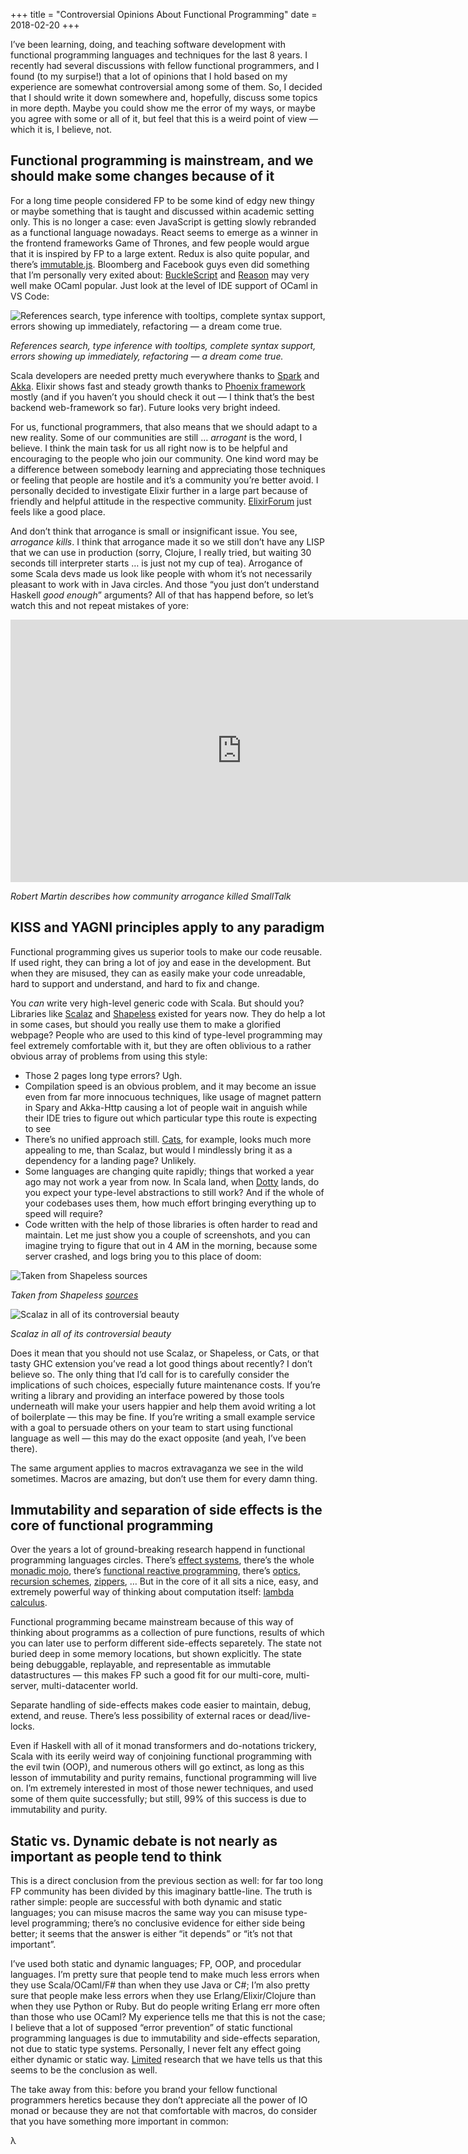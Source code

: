 +++
title = "Controversial Opinions About Functional Programming"
date = 2018-02-20
+++
<!-- human_date = "Feb 20th 2018" -->

I’ve been learning, doing, and teaching software development with functional programming languages and techniques for the last 8 years. I recently had several discussions with fellow functional programmers, and I found (to my surpise!) that a lot of opinions that I hold based on my experience are somewhat controversial among some of them. So, I decided that I should write it down somewhere and, hopefully, discuss some topics in more depth. Maybe you could show me the error of my ways, or maybe you agree with some or all of it, but feel that this is a weird point of view — which it is, I believe, not.

## Functional programming is mainstream, and we should make some changes because of it

For a long time people considered FP to be some kind of edgy new thingy or maybe something that is taught and discussed within academic setting only. This is no longer a case: even JavaScript is getting slowly rebranded as a functional language nowadays. React seems to emerge as a winner in the frontend frameworks Game of Thrones, and few people would argue that it is inspired by FP to a large extent. Redux is also quite popular, and there’s [immutable.js](https://immutable-js.github.io/immutable-js/). Bloomberg and Facebook guys even did something that I’m personally very exited about: [BuckleScript](https://bucklescript.github.io/) and [Reason](https://reasonml.github.io/) may very well make OCaml popular. Just look at the level of IDE support of OCaml in VS Code:

![References search, type inference with tooltips, complete syntax support, errors showing up immediately, refactoring — a dream come true.](01.png)

*References search, type inference with tooltips, complete syntax support, errors showing up immediately, refactoring — a dream come true.*

Scala developers are needed pretty much everywhere thanks to [Spark](http://spark.apache.org/) and [Akka](https://akka.io/). Elixir shows fast and steady growth thanks to [Phoenix framework](http://www.phoenixframework.org/) mostly (and if you haven’t you should check it out — I think that’s the best backend web-framework so far). Future looks very bright indeed.

For us, functional programmers, that also means that we should adapt to a new reality. Some of our communities are still … *arrogant* is the word, I believe. I think the main task for us all right now is to be helpful and encouraging to the people who join our community. One kind word may be a difference between somebody learning and appreciating those techniques or feeling that people are hostile and it’s a community you’re better avoid. I personally decided to investigate Elixir further in a large part because of friendly and helpful attitude in the respective community. [ElixirForum](https://elixirforum.com/) just feels like a good place.

And don’t think that arrogance is small or insignificant issue. You see, *arrogance kills*. I think that arrogance made it so we still don’t have any LISP that we can use in production (sorry, Clojure, I really tried, but waiting 30 seconds till interpreter starts … is just not my cup of tea). Arrogance of some Scala devs made us look like people with whom it’s not necessarily pleasant to work with in Java circles. And those “you just don’t understand Haskell *good enough*” arguments? All of that has happend before, so let’s watch this and not repeat mistakes of yore:

<iframe width="740" height="420" src="https://www.youtube.com/embed/YX3iRjKj7C0" frameborder="0" allow="accelerometer; autoplay; encrypted-media; gyroscope; picture-in-picture" allowfullscreen></iframe>

*Robert Martin describes how community arrogance killed SmallTalk*

## KISS and YAGNI principles apply to any paradigm

Functional programming gives us superior tools to make our code reusable. If used right, they can bring a lot of joy and ease in the development. But when they are misused, they can as easily make your code unreadable, hard to support and understand, and hard to fix and change.

You *can* write very high-level generic code with Scala. But should you? Libraries like [Scalaz](https://github.com/scalaz) and [Shapeless](https://github.com/milessabin/shapeless) existed for years now. They do help a lot in some cases, but should you really use them to make a glorified webpage? People who are used to this kind of type-level programming may feel extremely comfortable with it, but they are often oblivious to a rather obvious array of problems from using this style:

- Those 2 pages long type errors? Ugh.
- Compilation speed is an obvious problem, and it may become an issue even from far more innocuous techniques, like usage of magnet pattern in Spary and Akka-Http causing a lot of people wait in anguish while their IDE tries to figure out which particular type this route is expecting to see
- There’s no unified approach still. [Cats](https://github.com/typelevel/cats), for example, looks much more appealing to me, than Scalaz, but would I mindlessly bring it as a dependency for a landing page? Unlikely.
- Some languages are changing quite rapidly; things that worked a year ago may not work a year from now. In Scala land, when [Dotty](http://dotty.epfl.ch/) lands, do you expect your type-level abstractions to still work? And if the whole of your codebases uses them, how much effort bringing everything up to speed will require?
- Code written with the help of those libraries is often harder to read and maintain. Let me just show you a couple of screenshots, and you can imagine trying to figure that out in 4 AM in the morning, because some server crashed, and logs bring you to this place of doom:

![Taken from Shapeless sources](02.png)

*Taken from Shapeless [sources](https://github.com/milessabin/shapeless/blob/master/examples/src/main/scala/shapeless/examples/linearalgebra.scala)*

![Scalaz in all of its controversial beauty](03.png)

*Scalaz in all of its controversial beauty*

Does it mean that you should not use Scalaz, or Shapeless, or Cats, or that tasty GHC extension you’ve read a lot good things about recently? I don’t believe so. The only thing that I’d call for is to carefully consider the implications of such choices, especially future maintenance costs. If you’re writing a library and providing an interface powered by those tools underneath will make your users happier and help them avoid writing a lot of boilerplate — this may be fine. If you’re writing a small example service with a goal to persuade others on your team to start using functional language as well — this may do the exact opposite (and yeah, I’ve been there).

The same argument applies to macros extravaganza we see in the wild sometimes. Macros are amazing, but don’t use them for every damn thing.

## Immutability and separation of side effects is the core of functional programming

Over the years a lot of ground-breaking research happend in functional programming languages circles. There’s [effect systems](https://en.wikipedia.org/wiki/Effect_system), there’s the whole [monadic mojo](http://adit.io/posts/2013-04-17-functors,_applicatives,_and_monads_in_pictures.html), there’s [functional reactive programming](https://elm-lang.org/), there’s [optics](https://www.schoolofhaskell.com/school/to-infinity-and-beyond/pick-of-the-week/basic-lensing), [recursion schemes](http://citeseerx.ist.psu.edu/viewdoc/download?doi=10.1.1.41.125&rep=rep1&type=pdf), [zippers](https://en.wikipedia.org/wiki/Zipper_(data_structure)), … But in the core of it all sits a nice, easy, and extremely powerful way of thinking about computation itself: [lambda calculus](https://en.wikipedia.org/wiki/Lambda_calculus).

Functional programming became mainstream because of this way of thinking about programms as a collection of pure functions, results of which you can later use to perform different side-effects separetely. The state not buried deep in some memory locations, but shown explicitly. The state being debuggable, replayable, and representable as immutable datastructures — this makes FP such a good fit for our multi-core, multi-server, multi-datacenter world.

Separate handling of side-effects makes code easier to maintain, debug, extend, and reuse. There’s less possibility of external races or dead/live-locks.

Even if Haskell with all of it monad transformers and do-notations trickery, Scala with its eerily weird way of conjoining functional programming with the evil twin (OOP), and numerous others will go extinct, as long as this lesson of immutability and purity remains, functional programming will live on. I’m extremely interested in most of those newer techniques, and used some of them quite successfully; but still, 99% of this success is due to immutability and purity.

## Static vs. Dynamic debate is not nearly as important as people tend to think

This is a direct conclusion from the previous section as well: for far too long FP community has been divided by this imaginary battle-line. The truth is rather simple: people are successful with both dynamic and static languages; you can misuse macros the same way you can misuse type-level programming; there’s no conclusive evidence for either side being better; it seems that the answer is either “it depends” or “it’s not that important”.

I’ve used both static and dynamic languages; FP, OOP, and procedular languages. I’m pretty sure that people tend to make much less errors when they use Scala/OCaml/F# than when they use Java or C#; I’m also pretty sure that people make less errors when they use Erlang/Elixir/Clojure than when they use Python or Ruby. But do people writing Erlang err more often than those who use OCaml? My experience tells me that this is not the case; I believe that a lot of supposed “error prevention” of static functional programming languages is due to immutability and side-effects separation, not due to static type systems. Personally, I never felt any effect going either dynamic or static way. [Limited](https://danluu.com/empirical-pl/) research that we have tells us that this seems to be the conclusion as well.

The take away from this: before you brand your fellow functional programmers heretics because they don’t appreciate all the power of IO monad or because they are not that comfortable with macros, do consider that you have something more important in common:

<span class="hero">
λ
</span>
